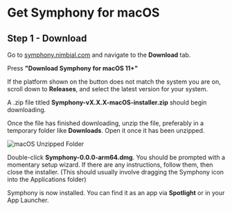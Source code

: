 # Get Symphony for macOS

## Step 1 - Download
Go to [symphony.nimbial.com](https://symphony.nimbial.com) and navigate to the **Download** tab.

Press **"Download Symphony for macOS 11+"**

If the platform shown on the button does not match the system you are on, scroll down to **Releases**, and select the latest version for your system.

A .zip file titled **Symphony-vX.X.X-macOS-installer.zip** should begin downloading.

Once the file has finished downloading, unzip the file, preferably in a temporary folder like **Downloads**. Open it once it has been unzipped.

![macOS Unzipped Folder]()

Double-click **Symphony-0.0.0-arm64.dmg**. You should be prompted with a momentary setup wizard. If there are any instructions, follow them, then close the installer. (This should usually involve dragging the Symphony icon into the Applications folder)

Symphony is now installed. You can find it as an app via **Spotlight** or in your App Launcher.